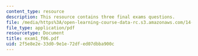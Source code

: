 ```yaml
---
content_type: resource
description: This resource contains three final exams questions.
file: /media/https%3A/open-learning-course-data-rc.s3.amazonaws.com/14-04-intermediate-microeconomic-theory-fall-2006/2f5e8e2e33d09e1e72dfed07dbba900c_exam1_f06.pdf
file_type: application/pdf
resourcetype: Document
title: exam1_f06.pdf
uid: 2f5e8e2e-33d0-9e1e-72df-ed07dbba900c
---
```


